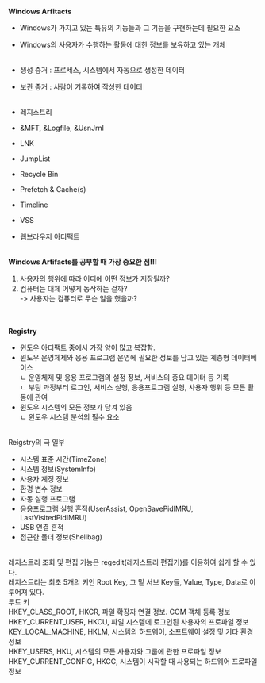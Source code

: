 **Windows Arfitacts**<br>
- Windows가 가지고 있는 특유의 기능들과 그 기능을 구현하는데 필요한 요소<br>
- Windows의 사용자가 수행하는 활동에 대한 정보를 보유하고 있는 개체<br><br>

- 생성 증거 : 프로세스, 시스템에서 자동으로 생성한 데이터<br>
- 보관 증거 : 사람이 기록하여 작성한 데이터<br><br>

- 레지스트리<br>
- &MFT, &Logfile, &UsnJrnl<br>
- LNK<br>
- JumpList<br>
- Recycle Bin<br>
- Prefetch & Cache(s)<br>
- Timeline<br>
- VSS<br>
- 웹브라우저 아티팩트<br><br>

**Windows Artifacts를 공부할 때 가장 중요한 점!!!**<br>
1. 사용자의 행위에 따라 어디에 어떤 정보가 저장될까?<br>
2. 컴퓨터는 대체 어떻게 동작하는 걸까?<br>
-> 사용자는 컴퓨터로 무슨 일을 했을까?<br><br><br>


**Registry**<br>
- 윈도우 아티팩트 중에서 가장 양이 많고 복잡함.<br>
- 윈도우 운영체제와 응용 프로그램 운영에 필요한 정보를 담고 있는 계층형 데이터베이스<br>
   ㄴ 운영체제 및 응용 프로그램의 설정 정보, 서비스의 중요 데이터 등 기록<br>
   ㄴ 부팅 과정부터 로그인, 서비스 실행, 응용프로그램 실행, 사용자 행위 등 모든 활동에 관여<br>
- 윈도우 시스템의 모든 정보가 담겨 있음<br>
   ㄴ 윈도우 시스템 분석의 필수 요소<br><br>

Reigstry의 극 일부<br>
- 시스템 표준 시간(TimeZone)<br>
- 시스템 정보(SystemInfo)<br>
- 사용자 계정 정보<br>
- 환경 변수 정보<br>
- 자동 실행 프로그램<br>
- 응용프로그램 실행 흔적(UserAssist, OpenSavePidIMRU, LastVisitedPidIMRU)<br>
- USB 연결 흔적<br>
- 접근한 폴더 정보(Shellbag)<br><br>

레지스트리 조회 및 편집 기능은 regedit(레지스트리 편집기)를 이용하여 쉽게 할 수 있다.<br>
레지스트리는 최초 5개의 키인 Root Key, 그 밑 서브 Key들, Value, Type, Data로 이루어져 있다.<br>
루트 키<br>
HKEY_CLASS_ROOT, HKCR, 파일 확장자 연결 정보. COM 객체 등록 정보<br>
HKEY_CURRENT_USER, HKCU, 파일 시스템에 로그인된 사용자의 프로파일 정보<br>
KEY_LOCAL_MACHINE, HKLM, 시스템의 하드웨어, 소프트웨어 설정 및 기타 환경 정보<br>
HKEY_USERS, HKU, 시스템의 모든 사용자와 그룹에 관한 프로파일 정보<br>
HKEY_CURRENT_CONFIG, HKCC, 시스템이 시작할 때 사용되는 하드웨어 프로파일 정보<br><br>




















